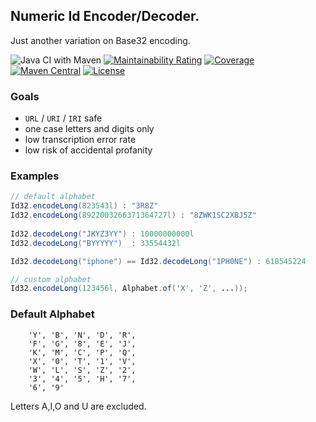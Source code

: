 ## Numeric Id Encoder/Decoder.

Just another variation on Base32 encoding.

![Java CI with Maven](https://github.com/filip26/id32/workflows/Java%20CI%20with%20Maven/badge.svg?branch=master)
[![Maintainability Rating](https://sonarcloud.io/api/project_badges/measure?project=filip26_id32&metric=sqale_rating)](https://sonarcloud.io/dashboard?id=filip26_id32)
[![Coverage](https://sonarcloud.io/api/project_badges/measure?project=filip26_id32&metric=coverage)](https://sonarcloud.io/dashboard?id=filip26_id32)
[![Maven Central](https://img.shields.io/maven-central/v/com.apicatalog/id32.svg?label=Maven%20Central)](https://search.maven.org/search?q=g:%22com.apicatalog%22%20AND%20a:%22id32%22)
[![License](https://img.shields.io/badge/License-Apache%202.0-blue.svg)](https://opensource.org/licenses/Apache-2.0)

### Goals
- ``URL`` / ``URI`` / ``IRI`` safe
- one case letters and digits only
- low transcription error rate
- low risk of accidental profanity

### Examples
```java
// default alphabet
Id32.encodeLong(823543l) : "3R8Z"
Id32.encodeLong(8922003266371364727l) : "8ZWK1SC2XBJ5Z"
                
Id32.decodeLong("JKYZ3YY") : 10000000000l
Id32.decodeLong("BYYYYY")  : 33554432l

Id32.decodeLong("iphone") == Id32.decodeLong("1PH0NE") : 618545224

// custom alphabet
Id32.encodeLong(123456l, Alphabet.of('X', 'Z', ...));
```

### Default Alphabet
```
	'Y', 'B', 'N', 'D', 'R',
	'F', 'G', '8', 'E', 'J',
	'K', 'M', 'C', 'P', 'Q', 
	'X', '0', 'T', '1', 'V', 
	'W', 'L', 'S', 'Z', '2',
	'3', '4', '5', 'H', '7', 
	'6', '9' 
```
Letters A,I,O and U are excluded.
